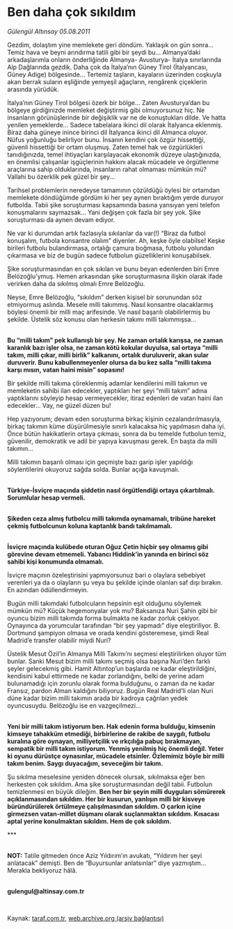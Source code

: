 # Ben daha çok sıkıldım

*Gülengül Altınsay 05.08.2011*

<div class="yazi"><p>Gezdim, dolaştım yine memlekete geri döndüm. Yaklaşık on gün sonra... Temiz hava ve beyni arındırma tatili gibi bir şeydi bu... Almanya’daki arkadaşlarımla onların önderliğinde Almanya- Avusturya- İtalya sınırlarında Alp Dağlarında gezdik. Daha çok da İtalya’nın Güney Tirol (İtalyancası, Güney Adige) bölgesinde... Tertemiz taşların, kayaların üzerinden coşkuyla akan berrak suların eşliğinde yemyeşil ağaçların, rengârenk çiçeklerin arasında yürüdük. </p>
<p>İtalya’nın Güney Tirol bölgesi özerk bir bölge... Zaten Avusturya’dan bu bölgeye girdiğinizde memleket değiştirmiş gibi olmuyorsunuz hiç. Ne insanların görünüşlerinde bir değişiklik var ne de konuştukları dilde. Ve hatta yenilen yemeklerde... Sadece tabelalara ikinci dil olarak İtalyanca eklenmiş. Biraz daha güneye inince birinci dil İtalyanca ikinci dil Almanca oluyor. Nüfus yoğunluğu belirliyor bunu. İnsanın kendini çok özgür hissettiği, güvenli hissettiği bir ortam oluşmuş. Zaten temel hak ve özgürlükleri tanıdığınızda, temel ihtiyaçları karşılayacak ekonomik düzeye ulaştığınızda, en önemlisi çalışanlar işgüçlerinin hakkını alacak mücadele ve örgütlenme araçlarına sahip olduklarında, insanların rahat olmaması mümkün mü? Vallahi bu özerklik pek güzel bir şey...</p>
<p>Tarihsel problemlerin neredeyse tamamının çözüldüğü öylesi bir ortamdan memlekete döndüğümde gördüm ki her şey aynen bıraktığım yerde duruyor futbolda. Tabii şike soruşturması kapsamında basına yansıyan yeni telefon konuşmalarını saymazsak... Yani değişen çok fazla bir şey yok. Şike soruşturması da aynen devam ediyor.</p>
<p>Ne var ki durumdan artık fazlasıyla sıkılanlar da var(!) “Biraz da futbol konuşalım, futbola konsantre olalım” diyenler. Ah, keşke öyle olabilse! Keşke birileri futbolu bulandırmasa, ortalığı çamura boğmasa, futbolu yolundan çıkarmasa ve biz de bugün sadece futbolun güzelliklerini konuşabilsek. </p>
<p>Şike soruşturmasından en çok sıkılan ve bunu beyan edenlerden biri Emre Belözoğlu’ymuş. Hemen arkasından şike soruşturmasına ilişkin olarak ifade verirken daha da sıkılmış olmalı Emre Belözoğlu.</p>
<p>Neyse, Emre Belözoğlu, “sıkıldım” derken kişisel bir sorunundan söz etmiyormuş aslında. Mesele milli takımmış. Nasıl konsantre olacaklarmış böylesi önemli bir milli maç arifesinde. Ve nasıl başarılı olabilirlermiş bu şekilde. Üstelik söz konusu olan herkesin takımı milli takımmışsa...</p>
<p><b><br/>Bu “milli takım” pek kullanışlı bir şey. Ne zaman ortalık karışsa, ne zaman karanlık bazı işler olsa, ne zaman kötü kokular duyulsa, sal ortaya “milli takım, milli çıkar, milli birlik” kalkanını, ortalık duruluverir, akan sular duruverir. Bunu kabullenmeyenler olursa da bu kez salla “milli takıma karşı mısın, vatan haini misin” sopasını!</b></p>
<p>Bir şekilde milli takıma çöreklenmiş adamlar kendilerini milli takımın ve memleketin sahibi ilan edecekler, yaptıkları her şeyi “milli takım” adına yaptıklarını söyleyip hesap vermeyecekler, itiraz edenleri de vatan haini ilan edecekler... Vay, ne güzel düzen bu!</p>
<p>Hep yazıyorum; devam eden soruşturma birkaç kişinin cezalandırılmasıyla, birkaç takımın küme düşürülmesiyle sınırlı kalacaksa hiç yapılmasın daha iyi. Önce bütün hakikatlerin ortaya çıkması, sonra da bu temelde futbolun temiz, güvenilir, demokratik ve adil bir yapıya kavuşması gerek. En başta da milli takımın... </p>
<p>Milli takımın başarılı olması için geçmişte bazı garip işler yapıldığı söylentilerini okuyoruz sağda solda. Bunlar açığa kavuşmalı.</p>
<p><b><br/>Türkiye-İsviçre maçında şiddetin nasıl örgütlendiği ortaya çıkartılmalı. Sorumlular hesap vermeli.</b></p>
<p><b><br/>Şikeden ceza almış futbolcu milli takımda oynamamalı, tribüne hareket çekmiş futbolcunun koluna kaptanlık bandı takılmamalı.</b></p>
<p><b><br/>İsviçre maçında kulübede oturan Oğuz Çetin hiçbir şey olmamış gibi görevine devam etmemeli. Yabancı Hiddink’in yanında en birinci söz sahibi kişi konumunda olmamalı.</b></p>
<p>İsviçre maçının özeleştirisini yapmıyorsunuz bari o olaylara sebebiyet verenleri ya da o olayların şu veya bu şekilde içinde olanları saf dışı bırakın. En azından ödüllendirmeyin.</p>
<p>Bugün milli takımdaki futbolcuların hepsinin eşit olduğunu söylemek mümkün mü? Küçük hegemonyalar yok mu? Baksanıza Nuri Şahin gibi bir oyuncu bizim milli takımda forma bulmakta ne kadar zorluk çekiyor. Oynayınca da yorumcular tarafından “bir şey yapmadı” diye eleştiriliyor. B. Dortmund şampiyon olmasa ve orada kendini gösteremese, şimdi Real Madrid’e transfer olabilir miydi Nuri? </p>
<p>Üstelik Mesut Özil’in Almanya Milli Takımı’nı seçmesi eleştirilirken oluyor tüm bunlar. Sanki Mesut bizim milli takımı seçmiş olsa başına Nuri’den farklı şeyler gelecekmiş gibi. Hamit Altıntop’un başlarda ne kadar eleştirildiğini, kendisini kabul ettirmede ne kadar zorlandığını, belki de yerine adam bulunamadığı için zorunlu olarak forma bulduğunu, o zaman da ne kadar Fransız, pardon Alman kaldığını biliyoruz. Bugün Real Madrid’li olan Nuri düne kadar bizim milli takımın arada bir kadroya çağrılan yedek oyuncusuydu. Belözoğlu ise en vazgeçilmezi... </p>
<p><b><br/>Yeni bir milli takım istiyorum ben. Hak edenin forma bulduğu, kimsenin kimseye tahakküm etmediği, birbirlerine de rakibe de saygılı, futbolu kuralına göre oynayan, milliyetçilik ve ırkçılığa pabuç bırakmayan, sempatik bir milli takım istiyorum. Yenmiş yenilmiş hiç önemli değil. Yeter ki oyunu dürüstçe oynasınlar, mücadele etsinler. Özlemimiz böyle bir milli takım benim. Saygı duyacağım, seveceğim bir takım.</b></p>
<p>Şu sıkılma meselesine yeniden dönecek olursak, sıkılmaksa eğer ben herkesten çok sıkıldım. Ama şike soruşturmasından değil tabii. Futbolun temizlenmesi en büyük dileğim. <b>Ben her bir şeyin milli duyguları sömürerek açıklanmasından sıkıldım. Her bir kusurun, yanlışın milli bir kisveye büründürülerek örtülmeye çalışılmasından sıkıldım. O çarkın içine girmezsen vatan-millet düşmanı olarak suçlanmaktan sıkıldım. Kısacası aptal yerine konulmaktan sıkıldım. Hem de çok sıkıldım.</b> </p>
<p>***</p>
<p><b><br/>NOT:</b> Tatile gitmeden önce Aziz Yıldırım’ın avukatı, “Yıldırım her şeyi anlatacak” demişti. Ben de “Buyursunlar anlatsınlar” diye yazmıştım... Merakla bekliyoruz hâlâ.</p>
<p><b><br/>gulengul@altinsay.com.tr</b></p>
<p><b> </b></p>
</div>

Kaynak: [taraf.com.tr](http://www.taraf.com.tr/gulengul-altinsay/makale-ben-daha-cok-sikildim.htm), [web.archive.org (arşiv bağlantısı)](http://web.archive.org/web/20130624040424/http://www.taraf.com.tr/gulengul-altinsay/makale-ben-daha-cok-sikildim.htm)
